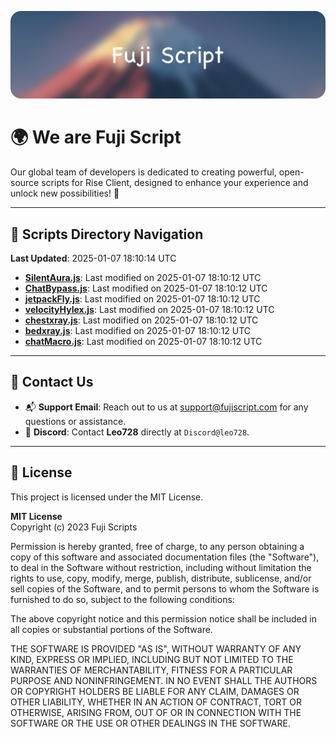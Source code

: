 ![Banner](.github/b.webp)

# 🌍 **We are Fuji Script**

Our global team of developers is dedicated to creating powerful, open-source scripts for Rise Client, designed to enhance your experience and unlock new possibilities! 🌟

---
<!-- SCRIPTS_NAVIGATION_START -->
## 📂 **Scripts Directory Navigation**

**Last Updated**: 2025-01-07 18:10:14 UTC

- **[SilentAura.js](scripts/SilentAura.js)**: Last modified on 2025-01-07 18:10:12 UTC
- **[ChatBypass.js](scripts/ChatBypass.js)**: Last modified on 2025-01-07 18:10:12 UTC
- **[jetpackFly.js](scripts/jetpackFly.js)**: Last modified on 2025-01-07 18:10:12 UTC
- **[velocityHylex.js](scripts/velocityHylex.js)**: Last modified on 2025-01-07 18:10:12 UTC
- **[chestxray.js](scripts/chestxray.js)**: Last modified on 2025-01-07 18:10:12 UTC
- **[bedxray.js](scripts/bedxray.js)**: Last modified on 2025-01-07 18:10:12 UTC
- **[chatMacro.js](scripts/chatMacro.js)**: Last modified on 2025-01-07 18:10:12 UTC

<!-- SCRIPTS_NAVIGATION_END -->

---

## 💬 **Contact Us**  
- 📬 **Support Email**: Reach out to us at [support@fujiscript.com](mailto:support@fujiscript.com) for any questions or assistance.  
- 💬 **Discord**: Contact **Leo728** directly at `Discord@leo728`.

---

## 📜 **License**

This project is licensed under the MIT License.  

**MIT License**  
Copyright (c) 2023 Fuji Scripts  

Permission is hereby granted, free of charge, to any person obtaining a copy of this software and associated documentation files (the "Software"), to deal in the Software without restriction, including without limitation the rights to use, copy, modify, merge, publish, distribute, sublicense, and/or sell copies of the Software, and to permit persons to whom the Software is furnished to do so, subject to the following conditions:  

The above copyright notice and this permission notice shall be included in all copies or substantial portions of the Software.  

THE SOFTWARE IS PROVIDED "AS IS", WITHOUT WARRANTY OF ANY KIND, EXPRESS OR IMPLIED, INCLUDING BUT NOT LIMITED TO THE WARRANTIES OF MERCHANTABILITY, FITNESS FOR A PARTICULAR PURPOSE AND NONINFRINGEMENT. IN NO EVENT SHALL THE AUTHORS OR COPYRIGHT HOLDERS BE LIABLE FOR ANY CLAIM, DAMAGES OR OTHER LIABILITY, WHETHER IN AN ACTION OF CONTRACT, TORT OR OTHERWISE, ARISING FROM, OUT OF OR IN CONNECTION WITH THE SOFTWARE OR THE USE OR OTHER DEALINGS IN THE SOFTWARE.  
